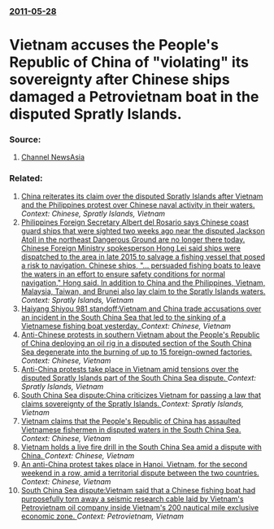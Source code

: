 ### [2011-05-28](/news/2011/05/28/index.md)

# Vietnam accuses the People's Republic of China of "violating" its sovereignty after Chinese ships damaged a Petrovietnam boat in the disputed Spratly Islands. 




### Source:

1. [Channel NewsAsia](http://www.channelnewsasia.com/stories/afp_asiapacific/view/1131749/1/.html)

### Related:

1. [China reiterates its claim over the disputed Spratly Islands after Vietnam and the Philippines protest over Chinese naval activity in their waters. ](/news/2011/03/8/china-reiterates-its-claim-over-the-disputed-spratly-islands-after-vietnam-and-the-philippines-protest-over-chinese-naval-activity-in-their.md) _Context: Chinese, Spratly Islands, Vietnam_
2. [Philippines Foreign Secretary Albert del Rosario says Chinese coast guard ships that were sighted two weeks ago near the disputed Jackson Atoll in the northeast Dangerous Ground are no longer there today.  Chinese Foreign Ministry spokesperson Hong Lei said ships were dispatched to the area in late 2015 to salvage a fishing vessel that posed a risk to navigation. Chinese ships, "... persuaded fishing boats to leave the waters in an effort to ensure safety conditions for normal navigation," Hong said.  In addition to  China and the Philippines, Vietnam, Malaysia, Taiwan, and Brunei also lay claim to the Spratly Islands waters. ](/news/2016/03/2/philippines-foreign-secretary-albert-del-rosario-says-chinese-coast-guard-ships-that-were-sighted-two-weeks-ago-near-the-disputed-jackson-at.md) _Context: Spratly Islands, Vietnam_
3. [Haiyang Shiyou 981 standoff:Vietnam and China trade accusations over an incident in the South China Sea that led to the sinking of a Vietnamese fishing boat yesterday. ](/news/2014/05/27/haiyang-shiyou-981-standoff-pvietnam-and-china-trade-accusations-over-an-incident-in-the-south-china-sea-that-led-to-the-sinking-of-a-vietna.md) _Context: Chinese, Vietnam_
4. [Anti-Chinese protests in southern Vietnam about the People's Republic of China deploying an oil rig in a disputed section of the South China Sea degenerate into the burning of up to 15 foreign-owned factories. ](/news/2014/05/14/anti-chinese-protests-in-southern-vietnam-about-the-people-s-republic-of-china-deploying-an-oil-rig-in-a-disputed-section-of-the-south-china.md) _Context: Chinese, Vietnam_
5. [Anti-China protests take place in Vietnam amid tensions over the disputed Spratly Islands part of the South China Sea dispute. ](/news/2012/07/8/anti-china-protests-take-place-in-vietnam-amid-tensions-over-the-disputed-spratly-islands-part-of-the-south-china-sea-dispute.md) _Context: Spratly Islands, Vietnam_
6. [South China Sea dispute:China criticizes Vietnam for passing a law that claims sovereignty of the Spratly Islands. ](/news/2012/06/22/south-china-sea-dispute-pchina-criticizes-vietnam-for-passing-a-law-that-claims-sovereignty-of-the-spratly-islands.md) _Context: Spratly Islands, Vietnam_
7. [Vietnam claims that the People's Republic of China has assaulted Vietnamese fishermen in disputed waters in the South China Sea. ](/news/2012/03/1/vietnam-claims-that-the-people-s-republic-of-china-has-assaulted-vietnamese-fishermen-in-disputed-waters-in-the-south-china-sea.md) _Context: Chinese, Vietnam_
8. [Vietnam holds a live fire drill in the South China Sea amid a dispute with China. ](/news/2011/06/13/vietnam-holds-a-live-fire-drill-in-the-south-china-sea-amid-a-dispute-with-china.md) _Context: Chinese, Vietnam_
9. [An anti-China protest takes place in Hanoi, Vietnam, for the second weekend in a row, amid a territorial dispute between the two countries. ](/news/2011/06/12/an-anti-china-protest-takes-place-in-hanoi-vietnam-for-the-second-weekend-in-a-row-amid-a-territorial-dispute-between-the-two-countries.md) _Context: Chinese, Vietnam_
10. [South China Sea dispute:Vietnam said that a Chinese fishing boat had purposefully torn away a seismic research cable laid by Vietnam's Petrovietnam oil company inside Vietnam's 200 nautical mile exclusive economic zone. ](/news/2011/06/10/south-china-sea-dispute-pvietnam-said-that-a-chinese-fishing-boat-had-purposefully-torn-away-a-seismic-research-cable-laid-by-vietnam-s-petr.md) _Context: Petrovietnam, Vietnam_
